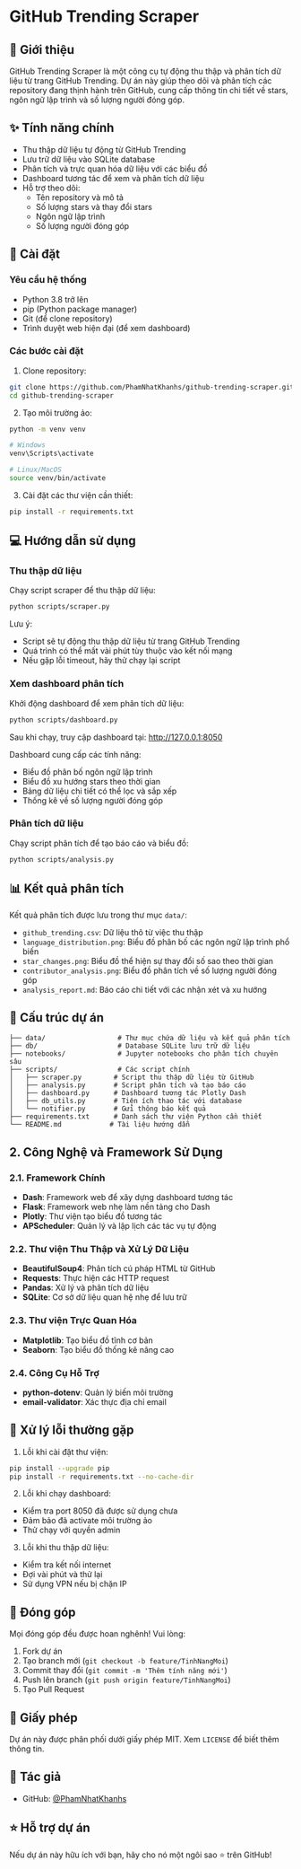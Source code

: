 # GitHub Trending Scraper

## 📝 Giới thiệu
GitHub Trending Scraper là một công cụ tự động thu thập và phân tích dữ liệu từ trang GitHub Trending. Dự án này giúp theo dõi và phân tích các repository đang thịnh hành trên GitHub, cung cấp thông tin chi tiết về stars, ngôn ngữ lập trình và số lượng người đóng góp.

## ✨ Tính năng chính
- Thu thập dữ liệu tự động từ GitHub Trending
- Lưu trữ dữ liệu vào SQLite database
- Phân tích và trực quan hóa dữ liệu với các biểu đồ
- Dashboard tương tác để xem và phân tích dữ liệu
- Hỗ trợ theo dõi:
  - Tên repository và mô tả
  - Số lượng stars và thay đổi stars
  - Ngôn ngữ lập trình
  - Số lượng người đóng góp

## 🚀 Cài đặt

### Yêu cầu hệ thống
- Python 3.8 trở lên
- pip (Python package manager)
- Git (để clone repository)
- Trình duyệt web hiện đại (để xem dashboard)

### Các bước cài đặt

1. Clone repository:
```bash
git clone https://github.com/PhamNhatKhanhs/github-trending-scraper.git
cd github-trending-scraper
```

2. Tạo môi trường ảo:
```bash
python -m venv venv

# Windows
venv\Scripts\activate

# Linux/MacOS
source venv/bin/activate
```

3. Cài đặt các thư viện cần thiết:
```bash
pip install -r requirements.txt
```

## 💻 Hướng dẫn sử dụng

### Thu thập dữ liệu
Chạy script scraper để thu thập dữ liệu:
```bash
python scripts/scraper.py
```

Lưu ý:
- Script sẽ tự động thu thập dữ liệu từ trang GitHub Trending
- Quá trình có thể mất vài phút tùy thuộc vào kết nối mạng
- Nếu gặp lỗi timeout, hãy thử chạy lại script

### Xem dashboard phân tích
Khởi động dashboard để xem phân tích dữ liệu:
```bash
python scripts/dashboard.py
```
Sau khi chạy, truy cập dashboard tại: http://127.0.0.1:8050

Dashboard cung cấp các tính năng:
- Biểu đồ phân bố ngôn ngữ lập trình
- Biểu đồ xu hướng stars theo thời gian
- Bảng dữ liệu chi tiết có thể lọc và sắp xếp
- Thống kê về số lượng người đóng góp

### Phân tích dữ liệu
Chạy script phân tích để tạo báo cáo và biểu đồ:
```bash
python scripts/analysis.py
```

## 📊 Kết quả phân tích
Kết quả phân tích được lưu trong thư mục `data/`:
- `github_trending.csv`: Dữ liệu thô từ việc thu thập
- `language_distribution.png`: Biểu đồ phân bố các ngôn ngữ lập trình phổ biến
- `star_changes.png`: Biểu đồ thể hiện sự thay đổi số sao theo thời gian
- `contributor_analysis.png`: Biểu đồ phân tích về số lượng người đóng góp
- `analysis_report.md`: Báo cáo chi tiết với các nhận xét và xu hướng

## 📁 Cấu trúc dự án
```
├── data/                  # Thư mục chứa dữ liệu và kết quả phân tích
├── db/                    # Database SQLite lưu trữ dữ liệu
├── notebooks/             # Jupyter notebooks cho phân tích chuyên sâu
├── scripts/               # Các script chính
│   ├── scraper.py        # Script thu thập dữ liệu từ GitHub
│   ├── analysis.py       # Script phân tích và tạo báo cáo
│   ├── dashboard.py      # Dashboard tương tác Plotly Dash
│   ├── db_utils.py       # Tiện ích thao tác với database
│   └── notifier.py       # Gửi thông báo kết quả
├── requirements.txt      # Danh sách thư viện Python cần thiết
└── README.md            # Tài liệu hướng dẫn
```

## 2. Công Nghệ và Framework Sử Dụng

### 2.1. Framework Chính
- **Dash**: Framework web để xây dựng dashboard tương tác
- **Flask**: Framework web nhẹ làm nền tảng cho Dash
- **Plotly**: Thư viện tạo biểu đồ tương tác
- **APScheduler**: Quản lý và lập lịch các tác vụ tự động

### 2.2. Thư viện Thu Thập và Xử Lý Dữ Liệu
- **BeautifulSoup4**: Phân tích cú pháp HTML từ GitHub
- **Requests**: Thực hiện các HTTP request
- **Pandas**: Xử lý và phân tích dữ liệu
- **SQLite**: Cơ sở dữ liệu quan hệ nhẹ để lưu trữ

### 2.3. Thư viện Trực Quan Hóa
- **Matplotlib**: Tạo biểu đồ tĩnh cơ bản
- **Seaborn**: Tạo biểu đồ thống kê nâng cao

### 2.4. Công Cụ Hỗ Trợ
- **python-dotenv**: Quản lý biến môi trường
- **email-validator**: Xác thực địa chỉ email

## 🔧 Xử lý lỗi thường gặp

1. Lỗi khi cài đặt thư viện:
```bash
pip install --upgrade pip
pip install -r requirements.txt --no-cache-dir
```

2. Lỗi khi chạy dashboard:
- Kiểm tra port 8050 đã được sử dụng chưa
- Đảm bảo đã activate môi trường ảo
- Thử chạy với quyền admin

3. Lỗi khi thu thập dữ liệu:
- Kiểm tra kết nối internet
- Đợi vài phút và thử lại
- Sử dụng VPN nếu bị chặn IP

## 🤝 Đóng góp
Mọi đóng góp đều được hoan nghênh! Vui lòng:
1. Fork dự án
2. Tạo branch mới (`git checkout -b feature/TinhNangMoi`)
3. Commit thay đổi (`git commit -m 'Thêm tính năng mới'`)
4. Push lên branch (`git push origin feature/TinhNangMoi`)
5. Tạo Pull Request

## 📝 Giấy phép
Dự án này được phân phối dưới giấy phép MIT. Xem `LICENSE` để biết thêm thông tin.

## 👤 Tác giả
- GitHub: [@PhamNhatKhanhs](https://github.com/PhamNhatKhanhs)

## ⭐️ Hỗ trợ dự án
Nếu dự án này hữu ích với bạn, hãy cho nó một ngôi sao ⭐️ trên GitHub!